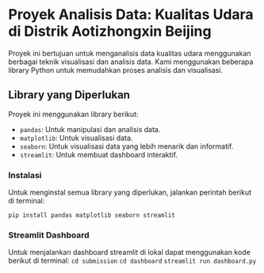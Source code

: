 # Proyek Analisis Data: Kualitas Udara di Distrik Aotizhongxin Beijing

Proyek ini bertujuan untuk menganalisis data kualitas udara menggunakan berbagai teknik visualisasi dan analisis data. Kami menggunakan beberapa library Python untuk memudahkan proses analisis dan visualisasi.

## Library yang Diperlukan

Proyek ini menggunakan library berikut:

- `pandas`: Untuk manipulasi dan analisis data.
- `matplotlib`: Untuk visualisasi data.
- `seaborn`: Untuk visualisasi data yang lebih menarik dan informatif.
- `streamlit`: Untuk membuat dashboard interaktif.

### Instalasi

Untuk menginstal semua library yang diperlukan, jalankan perintah berikut di terminal:


`pip install pandas matplotlib seaborn streamlit`

### Streamlit Dashboard

Untuk menjalankan dashboard streamlit di lokal dapat menggunakan kode berikut di terminal:
`cd submission`
`cd dashboard`
`streamlit run dashboard.py`



